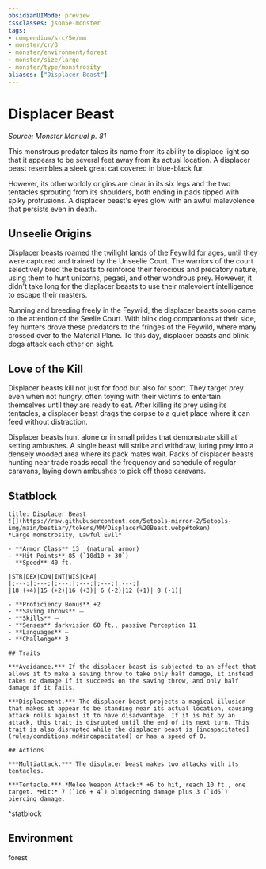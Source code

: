 ```yaml
---
obsidianUIMode: preview
cssclasses: json5e-monster
tags:
- compendium/src/5e/mm
- monster/cr/3
- monster/environment/forest
- monster/size/large
- monster/type/monstrosity
aliases: ["Displacer Beast"]
---
```

# Displacer Beast
*Source: Monster Manual p. 81*  

This monstrous predator takes its name from its ability to displace light so that it appears to be several feet away from its actual location. A displacer beast resembles a sleek great cat covered in blue-black fur.

However, its otherworldly origins are clear in its six legs and the two tentacles sprouting from its shoulders, both ending in pads tipped with spiky protrusions. A displacer beast's eyes glow with an awful malevolence that persists even in death.

## Unseelie Origins

Displacer beasts roamed the twilight lands of the Feywild for ages, until they were captured and trained by the Unseelie Court. The warriors of the court selectively bred the beasts to reinforce their ferocious and predatory nature, using them to hunt unicorns, pegasi, and other wondrous prey. However, it didn't take long for the displacer beasts to use their malevolent intelligence to escape their masters.

Running and breeding freely in the Feywild, the displacer beasts soon came to the attention of the Seelie Court. With blink dog companions at their side, fey hunters drove these predators to the fringes of the Feywild, where many crossed over to the Material Plane. To this day, displacer beasts and blink dogs attack each other on sight.

## Love of the Kill

Displacer beasts kill not just for food but also for sport. They target prey even when not hungry, often toying with their victims to entertain themselves until they are ready to eat. After killing its prey using its tentacles, a displacer beast drags the corpse to a quiet place where it can feed without distraction.

Displacer beasts hunt alone or in small prides that demonstrate skill at setting ambushes. A single beast will strike and withdraw, luring prey into a densely wooded area where its pack mates wait. Packs of displacer beasts hunting near trade roads recall the frequency and schedule of regular caravans, laying down ambushes to pick off those caravans.

## Statblock

```ad-statblock
title: Displacer Beast
![](https://raw.githubusercontent.com/5etools-mirror-2/5etools-img/main/bestiary/tokens/MM/Displacer%20Beast.webp#token)
*Large monstrosity, Lawful Evil*

- **Armor Class** 13  (natural armor)
- **Hit Points** 85 (`10d10 + 30`)
- **Speed** 40 ft.

|STR|DEX|CON|INT|WIS|CHA|
|:---:|:---:|:---:|:---:|:---:|:---:|
|18 (+4)|15 (+2)|16 (+3)| 6 (-2)|12 (+1)| 8 (-1)|

- **Proficiency Bonus** +2
- **Saving Throws** ⏤
- **Skills** ⏤
- **Senses** darkvision 60 ft., passive Perception 11
- **Languages** —
- **Challenge** 3

## Traits

***Avoidance.*** If the displacer beast is subjected to an effect that allows it to make a saving throw to take only half damage, it instead takes no damage if it succeeds on the saving throw, and only half damage if it fails.

***Displacement.*** The displacer beast projects a magical illusion that makes it appear to be standing near its actual location, causing attack rolls against it to have disadvantage. If it is hit by an attack, this trait is disrupted until the end of its next turn. This trait is also disrupted while the displacer beast is [incapacitated](rules/conditions.md#incapacitated) or has a speed of 0.

## Actions

***Multiattack.*** The displacer beast makes two attacks with its tentacles.

***Tentacle.*** *Melee Weapon Attack:* +6 to hit, reach 10 ft., one target. *Hit:* 7 (`1d6 + 4`) bludgeoning damage plus 3 (`1d6`) piercing damage.
```
^statblock

## Environment

forest